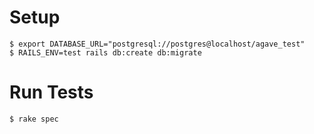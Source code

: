 # Setup

```shell
$ export DATABASE_URL="postgresql://postgres@localhost/agave_test"
$ RAILS_ENV=test rails db:create db:migrate
```

# Run Tests

```shell
$ rake spec
```
